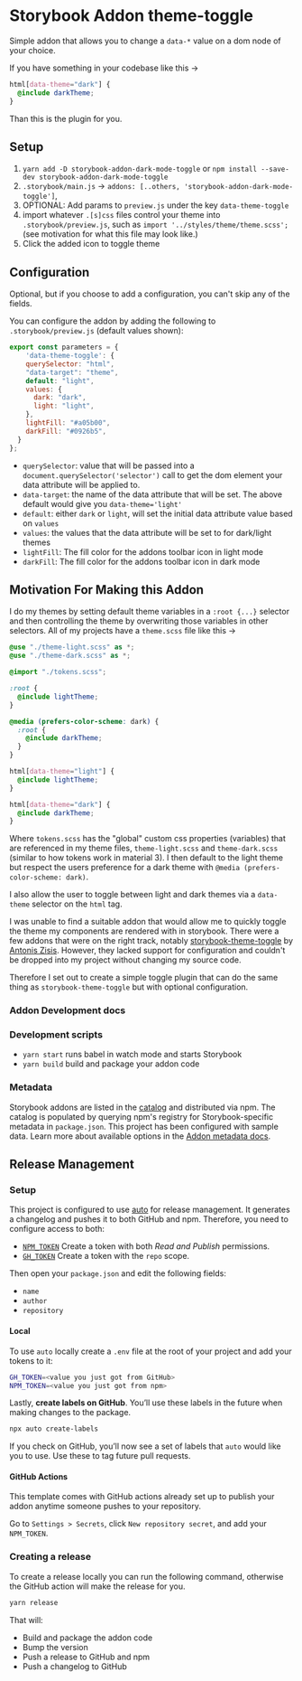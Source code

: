 # Storybook Addon theme-toggle

Simple addon that allows you to change a `data-*` value on a dom node of your choice.

If you have something in your codebase like this ->

```scss
html[data-theme="dark"] {
  @include darkTheme;
}
```

Than this is the plugin for you.

## Setup

1. `yarn add -D storybook-addon-dark-mode-toggle` or `npm install --save-dev storybook-addon-dark-mode-toggle`
2. `.storybook/main.js` -> `addons: [..others, 'storybook-addon-dark-mode-toggle']`,
3. OPTIONAL: Add params to `preview.js` under the key `data-theme-toggle`
4. import whatever `.[s]css` files control your theme into `.storybook/preview.js`, such as `import '../styles/theme/theme.scss';` (see motivation for what this file may look like.)
5. Click the added icon to toggle theme

## Configuration

Optional, but if you choose to add a configuration, you can't skip any of the fields.

You can configure the addon by adding the following to `.storybook/preview.js` (default values shown):

```javascript
export const parameters = {
    'data-theme-toggle': {
    querySelector: "html",
    "data-target": "theme",
    default: "light",
    values: {
      dark: "dark",
      light: "light",
    },
    lightFill: "#a05b00",
    darkFill: "#0926b5",
  }  
};
```

- `querySelector`: value that will be passed into a `document.querySelector('selector')` call to get the dom element your data attribute will be applied to.
- `data-target`: the name of the data attribute that will be set. The above default would give you `data-theme='light'`
- `default`: either `dark` or `light`, will set the initial data attribute value based on `values`
- `values`: the values that the data attribute will be set to for dark/light themes
- `lightFill`: The fill color for the addons toolbar icon in light mode
- `darkFill`: The fill color for the addons toolbar icon in dark mode

## Motivation For Making this Addon

I do my themes by setting default theme variables in a `:root {...}` selector and then controlling the theme by overwriting those variables in other selectors. All of my projects have a `theme.scss` file like this ->

```scss
@use "./theme-light.scss" as *;
@use "./theme-dark.scss" as *;

@import "./tokens.scss";

:root {
  @include lightTheme;
}

@media (prefers-color-scheme: dark) {
  :root {
    @include darkTheme;
  }
}

html[data-theme="light"] {
  @include lightTheme;
}

html[data-theme="dark"] {
  @include darkTheme;
}
```

Where `tokens.scss` has the "global" custom css properties (variables) that are referenced in my theme files, `theme-light.scss` and `theme-dark.scss` (similar to how tokens work in material 3). I then default to the light theme but respect the users preference for a dark theme with `@media (prefers-color-scheme: dark)`.

I also allow the user to toggle between light and dark themes via a `data-theme` selector on the `html` tag.

I was unable to find a suitable addon that would allow me to quickly toggle the theme my components are rendered with in storybook. There were a few addons that were on the right track, notably [storybook-theme-toggle](https://github.com/antonis-zisis/storybook-theme-toggle) by [Antonis Zisis](https://github.com/antonis-zisis). However, they lacked support for configuration and couldn't be dropped into my project without changing my source code.

Therefore I set out to create a simple toggle plugin that can do the same thing as `storybook-theme-toggle` but with optional configuration.

### Addon Development docs

### Development scripts

- `yarn start` runs babel in watch mode and starts Storybook
- `yarn build` build and package your addon code

### Metadata

Storybook addons are listed in the [catalog](https://storybook.js.org/addons) and distributed via npm. The catalog is populated by querying npm's registry for Storybook-specific metadata in `package.json`. This project has been configured with sample data. Learn more about available options in the [Addon metadata docs](https://storybook.js.org/docs/react/addons/addon-catalog#addon-metadata).

## Release Management

### Setup

This project is configured to use [auto](https://github.com/intuit/auto) for release management. It generates a changelog and pushes it to both GitHub and npm. Therefore, you need to configure access to both:

- [`NPM_TOKEN`](https://docs.npmjs.com/creating-and-viewing-access-tokens#creating-access-tokens) Create a token with both _Read and Publish_ permissions.
- [`GH_TOKEN`](https://github.com/settings/tokens) Create a token with the `repo` scope.

Then open your `package.json` and edit the following fields:

- `name`
- `author`
- `repository`

#### Local

To use `auto` locally create a `.env` file at the root of your project and add your tokens to it:

```bash
GH_TOKEN=<value you just got from GitHub>
NPM_TOKEN=<value you just got from npm>
```

Lastly, **create labels on GitHub**. You’ll use these labels in the future when making changes to the package.

```bash
npx auto create-labels
```

If you check on GitHub, you’ll now see a set of labels that `auto` would like you to use. Use these to tag future pull requests.

#### GitHub Actions

This template comes with GitHub actions already set up to publish your addon anytime someone pushes to your repository.

Go to `Settings > Secrets`, click `New repository secret`, and add your `NPM_TOKEN`.

### Creating a release

To create a release locally you can run the following command, otherwise the GitHub action will make the release for you.

```sh
yarn release
```

That will:

- Build and package the addon code
- Bump the version
- Push a release to GitHub and npm
- Push a changelog to GitHub
